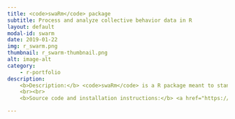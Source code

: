 ```yaml
---
title: <code>swaRm</code> package
subtitle: Process and analyze collective behavior data in R
layout: default
modal-id: swarm
date: 2019-01-22
img: r_swarm.png
thumbnail: r_swarm-thumbnail.png
alt: image-alt
category:
    - r-portfolio
description:
    <b>Description:</b> <code>swaRm</code> is a R package meant to standardize and accelerate the processing of data describing the movements of animal and human groups (e.g. fish schools, bird flocks).
    <br><br>
    <b>Source code and installation instructions:</b> <a href="https://swarm-lab.github.io/swaRm/">Click here</a>

---
```

